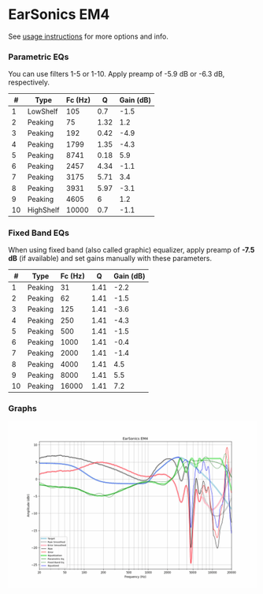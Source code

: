 # EarSonics EM4
See [usage instructions](https://github.com/jaakkopasanen/AutoEq#usage) for more options and info.

### Parametric EQs
You can use filters 1-5 or 1-10. Apply preamp of -5.9 dB or -6.3 dB, respectively.

|   # | Type      |   Fc (Hz) |    Q |   Gain (dB) |
|-----|-----------|-----------|------|-------------|
|   1 | LowShelf  |       105 | 0.7  |        -1.5 |
|   2 | Peaking   |        75 | 1.32 |         1.2 |
|   3 | Peaking   |       192 | 0.42 |        -4.9 |
|   4 | Peaking   |      1799 | 1.35 |        -4.3 |
|   5 | Peaking   |      8741 | 0.18 |         5.9 |
|   6 | Peaking   |      2457 | 4.34 |        -1.1 |
|   7 | Peaking   |      3175 | 5.71 |         3.4 |
|   8 | Peaking   |      3931 | 5.97 |        -3.1 |
|   9 | Peaking   |      4605 | 6    |         1.2 |
|  10 | HighShelf |     10000 | 0.7  |        -1.1 |

### Fixed Band EQs
When using fixed band (also called graphic) equalizer, apply preamp of **-7.5 dB** (if available) and set gains manually with these parameters.

|   # | Type    |   Fc (Hz) |    Q |   Gain (dB) |
|-----|---------|-----------|------|-------------|
|   1 | Peaking |        31 | 1.41 |        -2.2 |
|   2 | Peaking |        62 | 1.41 |        -1.5 |
|   3 | Peaking |       125 | 1.41 |        -3.6 |
|   4 | Peaking |       250 | 1.41 |        -4.3 |
|   5 | Peaking |       500 | 1.41 |        -1.5 |
|   6 | Peaking |      1000 | 1.41 |        -0.4 |
|   7 | Peaking |      2000 | 1.41 |        -1.4 |
|   8 | Peaking |      4000 | 1.41 |         4.5 |
|   9 | Peaking |      8000 | 1.41 |         5.5 |
|  10 | Peaking |     16000 | 1.41 |         7.2 |

### Graphs
![](./EarSonics%20EM4.png)

